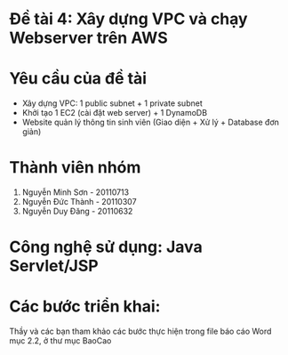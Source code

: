 # Đề tài 4: Xây dựng VPC và chạy Webserver trên AWS

# Yêu cầu của đề tài
- Xây dựng VPC: 1 public subnet + 1 private subnet
- Khởi tạo 1 EC2 (cài đặt web server) + 1 DynamoDB
- Website quản lý thông tin sinh viên (Giao diện + Xử lý + Database đơn giản)

# Thành viên nhóm
1. Nguyễn Minh Sơn - 20110713
2. Nguyễn Đức Thành - 20110307
3. Nguyễn Duy Đăng - 20110632
# Công nghệ sử dụng: Java Servlet/JSP
# Các bước triển khai: 
Thầy và các bạn tham khảo các bước thực hiện trong file báo cáo Word mục 2.2, ở thư
mục BaoCao
